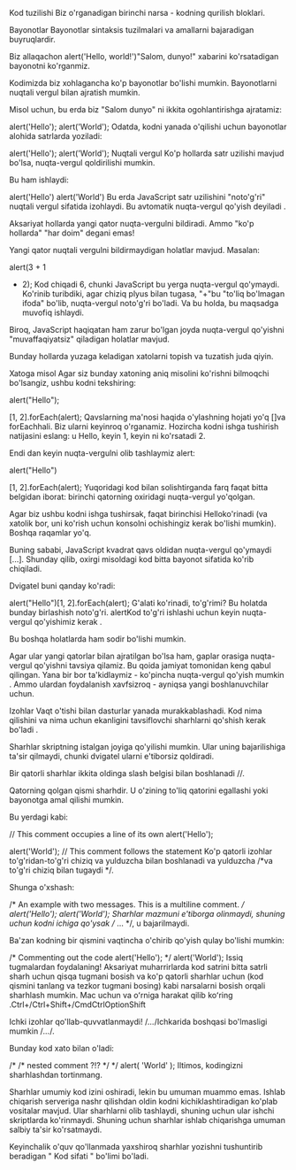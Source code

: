 Kod tuzilishi
Biz o'rganadigan birinchi narsa - kodning qurilish bloklari.

Bayonotlar
Bayonotlar sintaksis tuzilmalari va amallarni bajaradigan buyruqlardir.

Biz allaqachon alert('Hello, world!')"Salom, dunyo!" xabarini ko'rsatadigan bayonotni ko'rganmiz.

Kodimizda biz xohlagancha ko'p bayonotlar bo'lishi mumkin. Bayonotlarni nuqtali vergul bilan ajratish mumkin.

Misol uchun, bu erda biz "Salom dunyo" ni ikkita ogohlantirishga ajratamiz:

alert('Hello'); alert('World');
Odatda, kodni yanada o'qilishi uchun bayonotlar alohida satrlarda yoziladi:

alert('Hello');
alert('World');
Nuqtali vergul
Ko'p hollarda satr uzilishi mavjud bo'lsa, nuqta-vergul qoldirilishi mumkin.

Bu ham ishlaydi:

alert('Hello')
alert('World')
Bu erda JavaScript satr uzilishini "noto'g'ri" nuqtali vergul sifatida izohlaydi. Bu avtomatik nuqta-vergul qo'yish deyiladi .

Aksariyat hollarda yangi qator nuqta-vergulni bildiradi. Ammo "ko'p hollarda" "har doim" degani emas!

Yangi qator nuqtali vergulni bildirmaydigan holatlar mavjud. Masalan:

alert(3 +
1
+ 2);
Kod chiqadi 6, chunki JavaScript bu yerga nuqta-vergul qo'ymaydi. Ko'rinib turibdiki, agar chiziq plyus bilan tugasa, "+"bu "to'liq bo'lmagan ifoda" bo'lib, nuqta-vergul noto'g'ri bo'ladi. Va bu holda, bu maqsadga muvofiq ishlaydi.

Biroq, JavaScript haqiqatan ham zarur bo'lgan joyda nuqta-vergul qo'yishni "muvaffaqiyatsiz" qiladigan holatlar mavjud.

Bunday hollarda yuzaga keladigan xatolarni topish va tuzatish juda qiyin.

Xatoga misol
Agar siz bunday xatoning aniq misolini ko'rishni bilmoqchi bo'lsangiz, ushbu kodni tekshiring:

alert("Hello");

[1, 2].forEach(alert);
Qavslarning ma'nosi haqida o'ylashning hojati yo'q []va forEachhali. Biz ularni keyinroq o'rganamiz. Hozircha kodni ishga tushirish natijasini eslang: u Hello, keyin 1, keyin ni ko'rsatadi 2.

Endi dan keyin nuqta-vergulni olib tashlaymiz alert:

alert("Hello")

[1, 2].forEach(alert);
Yuqoridagi kod bilan solishtirganda farq faqat bitta belgidan iborat: birinchi qatorning oxiridagi nuqta-vergul yo'qolgan.

Agar biz ushbu kodni ishga tushirsak, faqat birinchisi Helloko'rinadi (va xatolik bor, uni ko'rish uchun konsolni ochishingiz kerak bo'lishi mumkin). Boshqa raqamlar yo'q.

Buning sababi, JavaScript kvadrat qavs oldidan nuqta-vergul qo'ymaydi [...]. Shunday qilib, oxirgi misoldagi kod bitta bayonot sifatida ko'rib chiqiladi.

Dvigatel buni qanday ko'radi:

alert("Hello")[1, 2].forEach(alert);
G'alati ko'rinadi, to'g'rimi? Bu holatda bunday birlashish noto'g'ri. alertKod to'g'ri ishlashi uchun keyin nuqta-vergul qo'yishimiz kerak .

Bu boshqa holatlarda ham sodir bo'lishi mumkin.

Agar ular yangi qatorlar bilan ajratilgan bo'lsa ham, gaplar orasiga nuqta-vergul qo'yishni tavsiya qilamiz. Bu qoida jamiyat tomonidan keng qabul qilingan. Yana bir bor ta'kidlaymiz - ko'pincha nuqta-vergul qo'yish mumkin . Ammo ulardan foydalanish xavfsizroq - ayniqsa yangi boshlanuvchilar uchun.

Izohlar
Vaqt o'tishi bilan dasturlar yanada murakkablashadi. Kod nima qilishini va nima uchun ekanligini tavsiflovchi sharhlarni qo'shish kerak bo'ladi .

Sharhlar skriptning istalgan joyiga qo'yilishi mumkin. Ular uning bajarilishiga ta'sir qilmaydi, chunki dvigatel ularni e'tiborsiz qoldiradi.

Bir qatorli sharhlar ikkita oldinga slash belgisi bilan boshlanadi //.

Qatorning qolgan qismi sharhdir. U o'zining to'liq qatorini egallashi yoki bayonotga amal qilishi mumkin.

Bu yerdagi kabi:

// This comment occupies a line of its own
alert('Hello');

alert('World'); // This comment follows the statement
Ko'p qatorli izohlar to'g'ridan-to'g'ri chiziq va yulduzcha bilan boshlanadi va yulduzcha /*va to'g'ri chiziq bilan tugaydi */.

Shunga o'xshash:

/* An example with two messages.
This is a multiline comment.
*/
alert('Hello');
alert('World');
Sharhlar mazmuni e'tiborga olinmaydi, shuning uchun kodni ichiga qo'ysak /* … */, u bajarilmaydi.

Ba'zan kodning bir qismini vaqtincha o'chirib qo'yish qulay bo'lishi mumkin:

/* Commenting out the code
alert('Hello');
*/
alert('World');
Issiq tugmalardan foydalaning!
Aksariyat muharrirlarda kod satrini bitta satrli sharh uchun qisqa tugmani bosish va ko'p qatorli sharhlar uchun (kod qismini tanlang va tezkor tugmani bosing) kabi narsalarni bosish orqali sharhlash mumkin. Mac uchun va oʻrniga harakat qilib koʻring .Ctrl+/Ctrl+Shift+/CmdCtrlOptionShift

Ichki izohlar qo'llab-quvvatlanmaydi!
/*...*/Ichkarida boshqasi bo'lmasligi mumkin /*...*/.

Bunday kod xato bilan o'ladi:

/*
  /* nested comment ?!? */
*/
alert( 'World' );
Iltimos, kodingizni sharhlashdan tortinmang.

Sharhlar umumiy kod izini oshiradi, lekin bu umuman muammo emas. Ishlab chiqarish serveriga nashr qilishdan oldin kodni kichiklashtiradigan ko'plab vositalar mavjud. Ular sharhlarni olib tashlaydi, shuning uchun ular ishchi skriptlarda ko'rinmaydi. Shuning uchun sharhlar ishlab chiqarishga umuman salbiy ta'sir ko'rsatmaydi.

Keyinchalik o'quv qo'llanmada yaxshiroq sharhlar yozishni tushuntirib beradigan " Kod sifati " bo'limi bo'ladi.